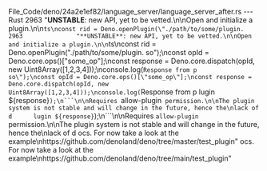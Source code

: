 File_Code/deno/24a2e1ef82/language_server/language_server_after.rs --- Rust
2963               "**UNSTABLE**: new API, yet to be vetted.\n\nOpen and initialize a plugin.\n\n```ts\nconst rid = Deno.openPlugin(\"./path/to/some/plugin. 2963               "**UNSTABLE**: new API, yet to be vetted.\n\nOpen and initialize a plugin.\n\n```ts\nconst rid = Deno.openPlugin(\"./path/to/some/plugin.
     so\");\nconst opId = Deno.core.ops()[\"some_op\"];\nconst response = Deno.core.dispatch(opId, new Uint8Array([1,2,3,4]));\nconsole.log(`Response from p      so\");\nconst opId = Deno.core.ops()[\"some_op\"];\nconst response = Deno.core.dispatch(opId, new Uint8Array([1,2,3,4]));\nconsole.log(`Response from p
     lugin ${response}`);\n```\n\nRequires `allow-plugin` permission.\n\nThe plugin system is not stable and will change in the future, hence the\nlack of d      lugin ${response}`);\n```\n\nRequires `allow-plugin` permission.\n\nThe plugin system is not stable and will change in the future, hence the\nlack of d
     ocs. For now take a look at the example\nhttps://github.com/denoland/deno/tree/master/test_plugin"                                                           ocs. For now take a look at the example\nhttps://github.com/denoland/deno/tree/main/test_plugin"

